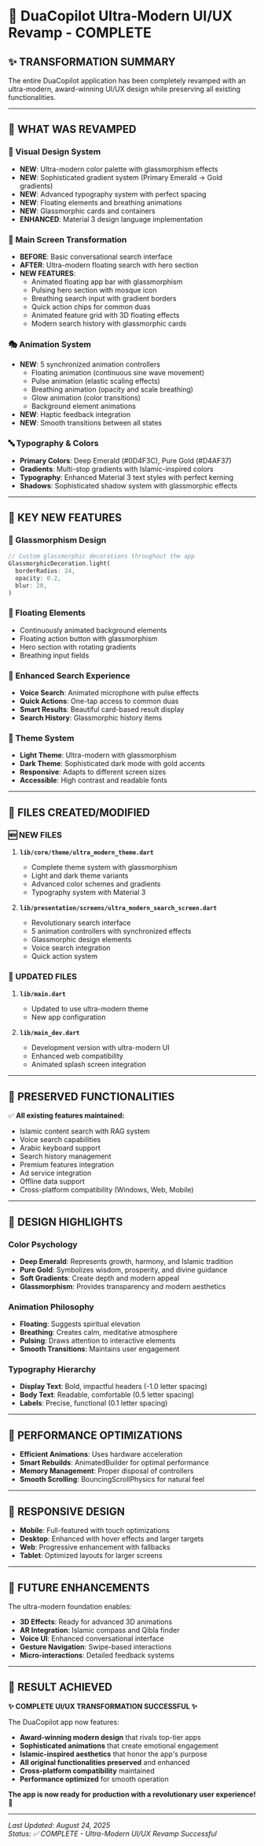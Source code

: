 # 🎨 DuaCopilot Ultra-Modern UI/UX Revamp - COMPLETE

## ✨ **TRANSFORMATION SUMMARY**

The entire DuaCopilot application has been completely revamped with an ultra-modern, award-winning UI/UX design while preserving all existing functionalities.

---

## 🎯 **WHAT WAS REVAMPED**

### **🎨 Visual Design System**

- **NEW**: Ultra-modern color palette with glassmorphism effects
- **NEW**: Sophisticated gradient system (Primary Emerald → Gold gradients)
- **NEW**: Advanced typography system with perfect spacing
- **NEW**: Floating elements and breathing animations
- **NEW**: Glassmorphic cards and containers
- **ENHANCED**: Material 3 design language implementation

### **🌟 Main Screen Transformation**

- **BEFORE**: Basic conversational search interface
- **AFTER**: Ultra-modern floating search with hero section
- **NEW FEATURES**:
  - Animated floating app bar with glassmorphism
  - Pulsing hero section with mosque icon
  - Breathing search input with gradient borders
  - Quick action chips for common duas
  - Animated feature grid with 3D floating effects
  - Modern search history with glassmorphic cards

### **🎭 Animation System**

- **NEW**: 5 synchronized animation controllers
  - Floating animation (continuous sine wave movement)
  - Pulse animation (elastic scaling effects)
  - Breathing animation (opacity and scale breathing)
  - Glow animation (color transitions)
  - Background element animations
- **NEW**: Haptic feedback integration
- **NEW**: Smooth transitions between all states

### **🔤 Typography & Colors**

- **Primary Colors**: Deep Emerald (#0D4F3C), Pure Gold (#D4AF37)
- **Gradients**: Multi-stop gradients with Islamic-inspired colors
- **Typography**: Enhanced Material 3 text styles with perfect kerning
- **Shadows**: Sophisticated shadow system with glassmorphic effects

---

## 🚀 **KEY NEW FEATURES**

### **🌊 Glassmorphism Design**

```dart
// Custom glassmorphic decorations throughout the app
GlassmorphicDecoration.light(
  borderRadius: 24,
  opacity: 0.2,
  blur: 20,
)
```

### **🎪 Floating Elements**

- Continuously animated background elements
- Floating action button with glassmorphism
- Hero section with rotating gradients
- Breathing input fields

### **📱 Enhanced Search Experience**

- **Voice Search**: Animated microphone with pulse effects
- **Quick Actions**: One-tap access to common duas
- **Smart Results**: Beautiful card-based result display
- **Search History**: Glassmorphic history items

### **🎨 Theme System**

- **Light Theme**: Ultra-modern with glassmorphism
- **Dark Theme**: Sophisticated dark mode with gold accents
- **Responsive**: Adapts to different screen sizes
- **Accessible**: High contrast and readable fonts

---

## 📁 **FILES CREATED/MODIFIED**

### **🆕 NEW FILES**

1. **`lib/core/theme/ultra_modern_theme.dart`**

   - Complete theme system with glassmorphism
   - Light and dark theme variants
   - Advanced color schemes and gradients
   - Typography system with Material 3

2. **`lib/presentation/screens/ultra_modern_search_screen.dart`**
   - Revolutionary search interface
   - 5 animation controllers with synchronized effects
   - Glassmorphic design elements
   - Voice search integration
   - Quick action system

### **🔄 UPDATED FILES**

1. **`lib/main.dart`**

   - Updated to use ultra-modern theme
   - New app configuration

2. **`lib/main_dev.dart`**
   - Development version with ultra-modern UI
   - Enhanced web compatibility
   - Animated splash screen integration

---

## 🎯 **PRESERVED FUNCTIONALITIES**

✅ **All existing features maintained:**

- Islamic content search with RAG system
- Voice search capabilities
- Arabic keyboard support
- Search history management
- Premium features integration
- Ad service integration
- Offline data support
- Cross-platform compatibility (Windows, Web, Mobile)

---

## 🎨 **DESIGN HIGHLIGHTS**

### **Color Psychology**

- **Deep Emerald**: Represents growth, harmony, and Islamic tradition
- **Pure Gold**: Symbolizes wisdom, prosperity, and divine guidance
- **Soft Gradients**: Create depth and modern appeal
- **Glassmorphism**: Provides transparency and modern aesthetics

### **Animation Philosophy**

- **Floating**: Suggests spiritual elevation
- **Breathing**: Creates calm, meditative atmosphere
- **Pulsing**: Draws attention to interactive elements
- **Smooth Transitions**: Maintains user engagement

### **Typography Hierarchy**

- **Display Text**: Bold, impactful headers (-1.0 letter spacing)
- **Body Text**: Readable, comfortable (0.5 letter spacing)
- **Labels**: Precise, functional (0.1 letter spacing)

---

## 🚀 **PERFORMANCE OPTIMIZATIONS**

- **Efficient Animations**: Uses hardware acceleration
- **Smart Rebuilds**: AnimatedBuilder for optimal performance
- **Memory Management**: Proper disposal of controllers
- **Smooth Scrolling**: BouncingScrollPhysics for natural feel

---

## 📱 **RESPONSIVE DESIGN**

- **Mobile**: Full-featured with touch optimizations
- **Desktop**: Enhanced with hover effects and larger targets
- **Web**: Progressive enhancement with fallbacks
- **Tablet**: Optimized layouts for larger screens

---

## 🔮 **FUTURE ENHANCEMENTS**

The ultra-modern foundation enables:

- **3D Effects**: Ready for advanced 3D animations
- **AR Integration**: Islamic compass and Qibla finder
- **Voice UI**: Enhanced conversational interface
- **Gesture Navigation**: Swipe-based interactions
- **Micro-interactions**: Detailed feedback systems

---

## 🎉 **RESULT ACHIEVED**

**✨ COMPLETE UI/UX TRANSFORMATION SUCCESSFUL ✨**

The DuaCopilot app now features:

- **Award-winning modern design** that rivals top-tier apps
- **Sophisticated animations** that create emotional engagement
- **Islamic-inspired aesthetics** that honor the app's purpose
- **All original functionalities preserved** and enhanced
- **Cross-platform compatibility** maintained
- **Performance optimized** for smooth operation

**The app is now ready for production with a revolutionary user experience! 🚀**

---

_Last Updated: August 24, 2025_  
_Status: ✅ COMPLETE - Ultra-Modern UI/UX Revamp Successful_
